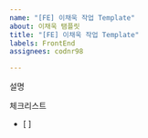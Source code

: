 ```yaml
---
name: "[FE] 이채욱 작업 Template"
about: 이채욱 탬플릿
title: "[FE] 이채욱 작업 Template"
labels: FrontEnd
assignees: codnr98

---
```


설명


체크리스트
- [ ]
